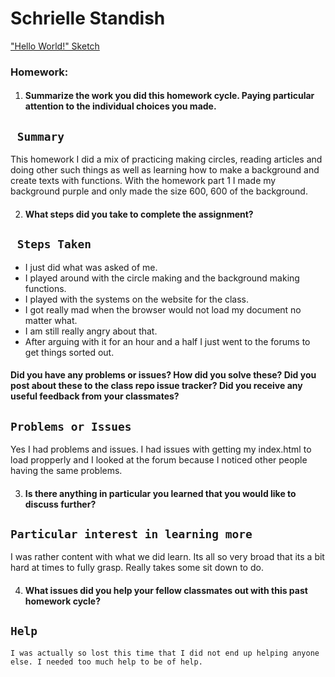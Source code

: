 # Schrielle Standish

["Hello World!" Sketch](file:///C:/Users/miko/Documents/GitHub/School/120-work/hw-3/01_hello-world/index.html)

### Homework:

1. #### Summarize the work you did this homework cycle. Paying particular attention to the individual choices you made.

## ` Summary`

 This homework I did a mix of practicing making circles, reading articles and doing other such things as well as learning how to make a background and create texts with functions. With the homework part 1 I made my background purple and only made the size 600, 600 of the background.


2. #### What steps did you take to complete the assignment?

## ` Steps Taken`

- I just did what was asked of me.
- I played around with the circle making and the background making functions.
- I played with the systems on the website for the class.
- I got really mad when the browser would not load my document no matter what.
-  I am still really angry about that.
- After arguing with it for an hour and a half I just went to the forums to get things sorted out.

#### Did you have any problems or issues? How did you solve these? Did you post about these to the class repo issue tracker? Did you receive any useful feedback from your classmates?

## `Problems or Issues`

Yes I had problems and issues. I had issues with getting my index.html to load propperly and I looked at the forum because I noticed other people having the same problems.


3. #### Is there anything in particular you learned that you would like to discuss further?

## `Particular interest in learning more`

I was rather content with what we did learn. Its all so very broad that its a bit hard at times to fully grasp. Really takes some sit down to do.

4. #### What issues did you help your fellow classmates out with this past homework cycle?


## `Help`
```
I was actually so lost this time that I did not end up helping anyone else. I needed too much help to be of help.

```
